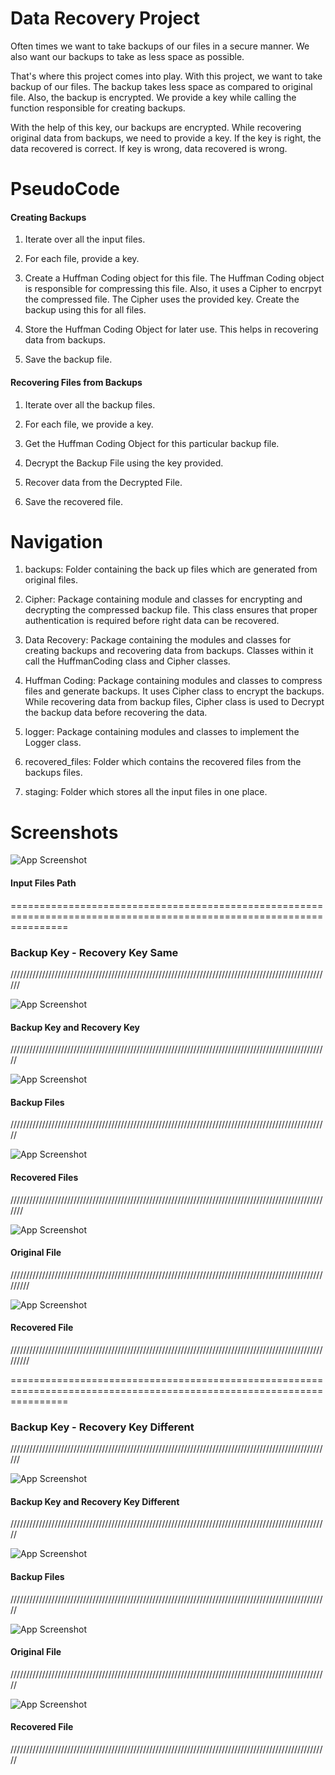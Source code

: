 
# Data Recovery Project

Often times we want to take backups of our files in a secure manner.
We also want our backups to take as less space as possible.

That's where this project comes into play.
With this project, we want to take backup of our files. The backup
takes less space as compared to original file. Also, the backup is encrypted.
We provide a key while calling the function responsible for creating backups.

With the help of this key, our backups are encrypted. While recovering
original data from backups, we need to provide a key. If the key is right, 
the data recovered is correct. If key is wrong, data recovered is wrong.

# PseudoCode

#### Creating Backups

1) Iterate over all the input files.

2) For each file, provide a key.

3) Create a Huffman Coding object for this file.
The Huffman Coding object is responsible for compressing this file.
Also, it uses a Cipher to encrpyt the compressed file. The Cipher uses the provided key.
Create the backup using this for all files.

4) Store the Huffman Coding Object for later use. This helps in recovering data from backups.

5) Save the backup file.

#### Recovering Files from Backups

1) Iterate over all the backup files.

2) For each file, we provide a key.

3) Get the Huffman Coding Object for this particular backup file.

4) Decrypt the Backup File using the key provided.

5) Recover data from the Decrypted File.

6) Save the recovered file.



# Navigation

1) backups: Folder containing the back up files which are generated from original files.

2) Cipher: Package containing module and classes for encrypting and decrypting the compressed backup file. This class 
ensures that proper authentication is required before right data can be recovered.  

3) Data Recovery: Package containing the modules and classes for creating backups and recovering data from backups.
Classes within it call the HuffmanCoding class and Cipher classes.

4) Huffman Coding: Package containing modules and classes to compress files and generate backups.
It uses Cipher class to encrypt the backups. While recovering data from backup files, Cipher class is used to Decrypt the backup data before recovering the data.

5) logger: Package containing modules and classes to implement the Logger class.

6) recovered_files: Folder which contains the recovered files from the backups files.

7) staging: Folder which stores all the input files in one place.

# Screenshots

![App Screenshot](screenshots/input_files.PNG)

#### Input Files Path


======================================================================================================================


### Backup Key - Recovery Key Same


//////////////////////////////////////////////////////////////////////////////////////////////////////


![App Screenshot](screenshots/backup_key_recovery_key_same/backup_key_recover_key_same.PNG)

#### Backup Key and Recovery Key


/////////////////////////////////////////////////////////////////////////////////////////////////////


![App Screenshot](screenshots/backup_key_recovery_key_same/backup_files.PNG)

#### Backup Files


/////////////////////////////////////////////////////////////////////////////////////////////////////


![App Screenshot](screenshots/backup_key_recovery_key_same/recovered_files.PNG)

#### Recovered Files


///////////////////////////////////////////////////////////////////////////////////////////////////////


![App Screenshot](screenshots/backup_key_recovery_key_same/original_file.PNG)

#### Original File

/////////////////////////////////////////////////////////////////////////////////////////////////////////


![App Screenshot](screenshots/backup_key_recovery_key_same/recovered_file.PNG)

#### Recovered File

/////////////////////////////////////////////////////////////////////////////////////////////////////////


======================================================================================================================


### Backup Key - Recovery Key Different


//////////////////////////////////////////////////////////////////////////////////////////////////////


![App Screenshot](screenshots/backup_key_recovery_key_different/backup_key_recovery_key_different.PNG)

#### Backup Key and Recovery Key Different


/////////////////////////////////////////////////////////////////////////////////////////////////////



![App Screenshot](screenshots/backup_key_recovery_key_different/backup_files.PNG)

#### Backup Files


/////////////////////////////////////////////////////////////////////////////////////////////////////


![App Screenshot](screenshots/backup_key_recovery_key_different/original_file.PNG)

#### Original File

/////////////////////////////////////////////////////////////////////////////////////////////////////


![App Screenshot](screenshots/backup_key_recovery_key_different/recovered_file.PNG)

#### Recovered File

/////////////////////////////////////////////////////////////////////////////////////////////////////



